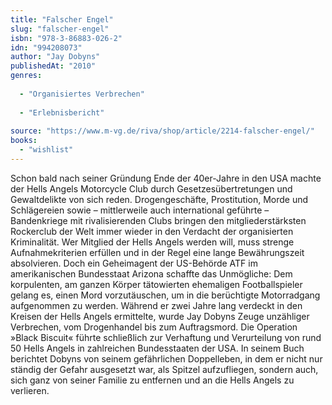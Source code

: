 ```yaml
---
title: "Falscher Engel"
slug: "falscher-engel"
isbn: "978-3-86883-026-2"
idn: "994208073"
author: "Jay Dobyns"
publishedAt: "2010"
genres:
  
  - "Organisiertes Verbrechen"
    
  - "Erlebnisbericht"
    
source: "https://www.m-vg.de/riva/shop/article/2214-falscher-engel/"
books: 
  - "wishlist"
---
```

Schon bald nach seiner Gründung Ende der 40er-Jahre in den USA machte der 
Hells Angels Motorcycle Club durch Gesetzesübertretungen und Gewaltdelikte von 
sich reden. Drogengeschäfte, Prostitution, Morde und Schlägereien sowie – 
mittlerweile auch international geführte – Bandenkriege mit rivalisierenden 
Clubs bringen den mitgliederstärksten Rockerclub der Welt immer wieder in den 
Verdacht der organisierten Kriminalität. Wer Mitglied der Hells Angels werden 
will, muss strenge Aufnahmekriterien erfüllen und in der Regel eine lange 
Bewährungszeit absolvieren. Doch ein Geheimagent der US-Behörde ATF im 
amerikanischen Bundesstaat Arizona schaffte das Unmögliche: Dem korpulenten, 
am ganzen Körper tätowierten ehemaligen Footballspieler gelang es, einen Mord 
vorzutäuschen, um in die berüchtigte Motorradgang aufgenommen zu werden. 
Während er zwei Jahre lang verdeckt in den Kreisen der Hells Angels ermittelte, 
wurde Jay Dobyns Zeuge unzähliger Verbrechen, vom Drogenhandel bis zum 
Auftragsmord. Die Operation »Black Biscuit« führte schließlich zur Verhaftung 
und Verurteilung von rund 50 Hells Angels in zahlreichen Bundesstaaten der USA. 
In seinem Buch berichtet Dobyns von seinem gefährlichen Doppelleben, in dem er 
nicht nur ständig der Gefahr ausgesetzt war, als Spitzel aufzufliegen, sondern 
auch, sich ganz von seiner Familie zu entfernen und an die Hells Angels zu 
verlieren.